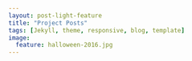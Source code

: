 ```yaml
---
layout: post-light-feature
title: "Project Posts"
tags: [Jekyll, theme, responsive, blog, template]
image:
  feature: halloween-2016.jpg
---
```


